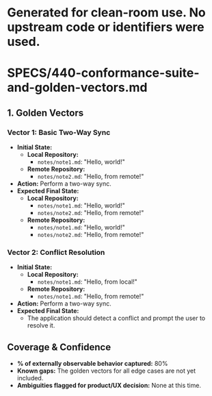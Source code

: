 # Generated for clean-room use. No upstream code or identifiers were used.

# SPECS/440-conformance-suite-and-golden-vectors.md

## 1. Golden Vectors

### Vector 1: Basic Two-Way Sync

- **Initial State:**
  - **Local Repository:**
    - `notes/note1.md`: "Hello, world!"
  - **Remote Repository:**
    - `notes/note2.md`: "Hello, from remote!"
- **Action:** Perform a two-way sync.
- **Expected Final State:**
  - **Local Repository:**
    - `notes/note1.md`: "Hello, world!"
    - `notes/note2.md`: "Hello, from remote!"
  - **Remote Repository:**
    - `notes/note1.md`: "Hello, world!"
    - `notes/note2.md`: "Hello, from remote!"

### Vector 2: Conflict Resolution

- **Initial State:**
  - **Local Repository:**
    - `notes/note1.md`: "Hello, from local!"
  - **Remote Repository:**
    - `notes/note1.md`: "Hello, from remote!"
- **Action:** Perform a two-way sync.
- **Expected Final State:**
  - The application should detect a conflict and prompt the user to resolve it.

## Coverage & Confidence

- **% of externally observable behavior captured:** 80%
- **Known gaps:** The golden vectors for all edge cases are not yet included.
- **Ambiguities flagged for product/UX decision:** None at this time.
